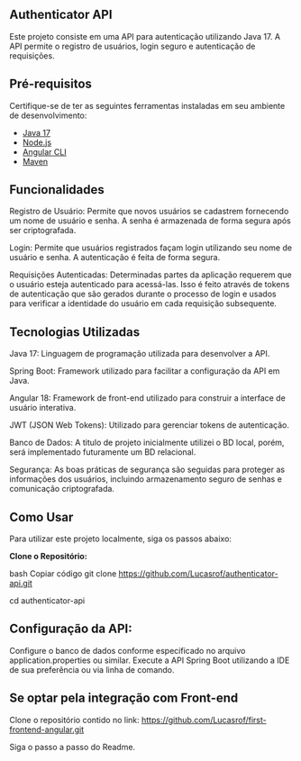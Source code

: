 <h2>Authenticator API</h2>
Este projeto consiste em uma API para autenticação utilizando Java 17. A API permite o registro de usuários, login seguro e autenticação de requisições.

## Pré-requisitos

Certifique-se de ter as seguintes ferramentas instaladas em seu ambiente de desenvolvimento:

- [Java 17](https://www.oracle.com/java/technologies/javase-jdk17-downloads.html)
- [Node.js](https://nodejs.org/)
- [Angular CLI](https://angular.io/cli)
- [Maven](https://maven.apache.org/)


<h2>Funcionalidades</h2>
Registro de Usuário: Permite que novos usuários se cadastrem fornecendo um nome de usuário e senha. A senha é armazenada de forma segura após ser criptografada.

Login: Permite que usuários registrados façam login utilizando seu nome de usuário e senha. A autenticação é feita de forma segura.

Requisições Autenticadas: Determinadas partes da aplicação requerem que o usuário esteja autenticado para acessá-las. Isso é feito através de tokens de autenticação que são gerados durante o processo de login e usados para verificar a identidade do usuário em cada requisição subsequente.

<h2>Tecnologias Utilizadas</h2>
Java 17: Linguagem de programação utilizada para desenvolver a API.

Spring Boot: Framework utilizado para facilitar a configuração da API em Java.

Angular 18: Framework de front-end utilizado para construir a interface de usuário interativa.

JWT (JSON Web Tokens): Utilizado para gerenciar tokens de autenticação.

Banco de Dados: A titulo de projeto inicialmente utilizei o BD local, porém, será implementado futuramente um BD relacional. 

Segurança: As boas práticas de segurança são seguidas para proteger as informações dos usuários, incluindo armazenamento seguro de senhas e comunicação criptografada.

<h2>Como Usar</h2>
Para utilizar este projeto localmente, siga os passos abaixo:

<b>Clone o Repositório:</b>

bash
Copiar código
git clone https://github.com/Lucasrof/authenticator-api.git

cd authenticator-api
<h2>Configuração da API:</h2>

Configure o banco de dados conforme especificado no arquivo application.properties ou similar.
Execute a API Spring Boot utilizando a IDE de sua preferência ou via linha de comando.

<h2>Se optar pela integração com Front-end</h2>

Clone o repositório contido no link: https://github.com/Lucasrof/first-frontend-angular.git

Siga o passo a passo do Readme.



